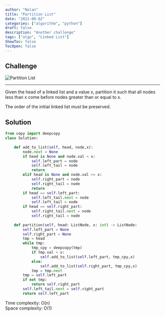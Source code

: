 ```yaml
---
author: "Nolan"
title: "Partition List"
date: "2021-08-02"
categories: ["algorithm", "python"]
draft: false
description: "Another challenge"
tags: ["algo", "Linked List"]
ShowToc: false
TocOpen: false
---
```


## Challenge

![Partition List](https://algo.nolanemirot.com/partition-list.jpg)

---


Given the head of a linked list and a value x, partition it such that all nodes less than x come before nodes greater than or equal to x.

The order of the initial linked list must be preserved.

## Solution

```python
from copy import deepcopy
class Solution:
    
    def add_to_list(self, head, node,x):
        node.next = None
        if head is None and node.val < x:
            self.left_part = node
            self.left_tail = node
            return
        elif head is None and node.val >= x:
            self.right_part = node
            self.right_tail = node
            return
        if head == self.left_part:
            self.left_tail.next = node
            self.left_tail = node
        if head == self.right_part:
            self.right_tail.next = node
            self.right_tail = node
        
    def partition(self, head: ListNode, x: int) -> ListNode:
        self.left_part = None
        self.right_part = None
        tmp = head
        while tmp:
            tmp_cpy = deepcopy(tmp)
            if tmp.val < x:
                self.add_to_list(self.left_part, tmp_cpy,x)
            else:
                self.add_to_list(self.right_part, tmp_cpy,x)
            tmp = tmp.next
        tmp = self.left_part
        if not tmp:
            return self.right_part
        self.left_tail.next = self.right_part
        return self.left_part
```

Time complexity: O(n)  
Space complexity: O(1)